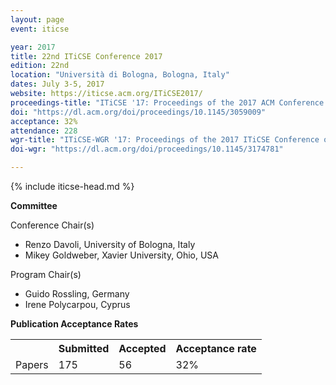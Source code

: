 ```yaml
---
layout: page
event: iticse

year: 2017
title: 22nd ITiCSE Conference 2017
edition: 22nd
location: "Università di Bologna, Bologna, Italy"
dates: July 3-5, 2017
website: https://iticse.acm.org/ITiCSE2017/
proceedings-title: "ITiCSE '17: Proceedings of the 2017 ACM Conference on Innovation and Technology in Computer Science Education"  
doi: "https://dl.acm.org/doi/proceedings/10.1145/3059009"
acceptance: 32%
attendance: 228
wgr-title: "ITiCSE-WGR '17: Proceedings of the 2017 ITiCSE Conference on Working Group Reports"
doi-wgr: "https://dl.acm.org/doi/proceedings/10.1145/3174781"

---
```


{% include iticse-head.md %}

**Committee**

Conference Chair(s)

-   Renzo Davoli, University of Bologna, Italy
-   Mikey Goldweber, Xavier University, Ohio, USA

Program Chair(s)

-   Guido Rossling, Germany
-   Irene Polycarpou, Cyprus

**Publication Acceptance Rates**

 <table class="table table-hover table-sm"><tbody><tr><th> </th>
<th>Submitted</th>
<th>Accepted</th>
<th>Acceptance rate</th>
</tr><tr><td>Papers</td>
<td>175</td>
<td>56</td>
<td>32%</td>

